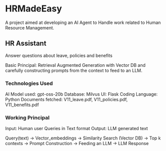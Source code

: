 # HRMadeEasy
A project aimed at developing an AI Agent to Handle work related to Human Resource Management.

## HR Assistant
Answer questions about leave, policies and benefits

Basic Principal: Retrieval Augmented Generation with Vector DB and carefully constructing prompts from the context to feed to an LLM.

### Technologies Used
AI Model used: gpt-oss-20b
Database: Milvus
UI: Flask
Coding Language: Python
Documents fetched: V11_leave.pdf, V11_policies.pdf, V11_benefits.pdf

### Working Principal
Input: Human user Queries in Text format
Output: LLM generated text

Query(text) -> Vector_embeddings -> Similarity Search (Vector DB) -> Top k contexts -> Prompt Construction -> Feeding an LLM -> LLM Response



